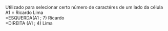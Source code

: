 Utilizado para selecionar certo número de caractéres de um lado da célula  
A1 = Ricardo Lima  
=ESQUERDA(A1 ; 7) Ricardo  
=DIREITA (A1 ; 4) Lima  